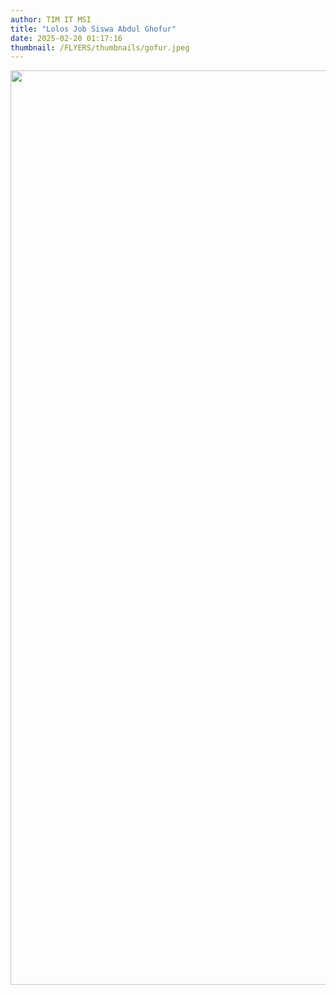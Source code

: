 ```yaml
---
author: TIM IT MSI
title: "Lolos Job Siswa Abdul Ghofur"
date: 2025-02-20 01:17:16
thumbnail: /FLYERS/thumbnails/gofur.jpeg
---
```

<p><img src="/images/gofur.jpeg" alt="" width="1037" height="1463" /></p>
